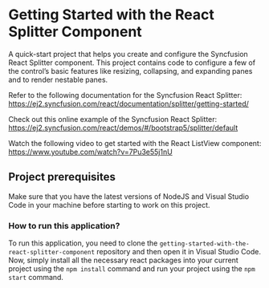 # Getting Started with the React Splitter Component
A quick-start project that helps you create and configure the Syncfusion React Splitter component. This project contains code to configure a few of the control’s basic features like resizing, collapsing, and expanding panes and to render nestable panes.

Refer to the following documentation for the Syncfusion React Splitter: 
https://ej2.syncfusion.com/react/documentation/splitter/getting-started/

Check out this online example of the Syncfusion React Splitter: 
https://ej2.syncfusion.com/react/demos/#/bootstrap5/splitter/default

Watch the following video to get started with the React ListView component:
https://www.youtube.com/watch?v=7Pu3e55j1nU


## Project prerequisites

Make sure that you have the latest versions of NodeJS and Visual Studio Code in your machine before starting to work on this project.

### How to run this application?

To run this application, you need to clone the `getting-started-with-the-react-splitter-component` repository and then open it in Visual Studio Code. Now, simply install all the necessary react packages into your current project using the `npm install` command and run your project using the `npm start` command.